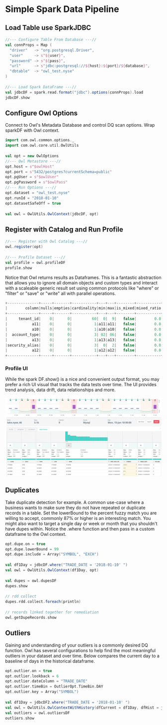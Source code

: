 # Simple Spark Data Pipeline

## Load Table use SparkJDBC

```scala
//--- Configure Table From Database ---// 
val connProps = Map (
  "driver"   -> "org.postgresql.Driver",
  "user"     -> s"${user}",
  "password" -> s"${pass}",
  "url"      -> s"jdbc:postgresql://${host}:${port}/${database}",
  "dbtable"  -> "owl_test.nyse"
)

//--- Load Spark DataFrame ---//
val jdbcDF = spark.read.format("jdbc").options(connProps).load
jdbcDF.show
```

## Configure Owl Options

Connect to Owl's Metadata Database and control DQ scan options.  Wrap sparkDF with Owl context.

```scala
import com.owl.common.options._
import com.owl.core.util.OwlUtils

val opt = new OwlOptions
//--- Owl Metastore ---//
opt.host = s"$owlHost"
opt.port = s"5432/postgres?currentSchema=public"
opt.pgUser = s"$owlUser"
opt.pgPassword = s"$owlPass"
//--- Run Options ---//
opt.dataset = "owl_test.nyse"
opt.runId = "2018-01-10"
opt.datasetSafeOff = true

val owl = OwlUtils.OwlContext(jdbcDF, opt)
```

## Register with Catalog and Run Profile

```scala
//--- Register with Owl Catalog ---//
owl.register(opt)

//--- Profile Dataset ---//
val profile = owl.profileDF
profile.show
```

Notice that Owl returns results as Dataframes.  This is a fantastic abstraction that allows you to ignore all domain objects and custom types and interact with a scaleable generic result set using common protocols like "where" or "filter" or "save" or "write" all with parallel operations. 

```scala
+--------------+-----+-------+-----------+---+---+--------+-----------+------+----+------+-------+-------+------+----+---------+
|        column|nulls|empties|cardinality|min|max|is_mixed|mixed_ratio|   Int|Long|String|Decimal|Boolean|Double|Date|Timestamp|
+--------------+-----+-------+-----------+---+---+--------+-----------+------+----+------+-------+-------+------+----+---------+
|     tenant_id|    0|      0|         60|  0|  9|   false|        0.0|100000|   0|     0|      0|      0|     0|   0|        0|
|           a11|    0|      0|          1|a11|a11|   false|        0.0|     0|   0|100000|      0|      0|     0|   0|        0|
|           a10|    0|      0|          1|a10|a10|   false|        0.0|     0|   0|100000|      0|      0|     0|   0|        0|
|  account_type|    0|      0|          3| 02| 06|   false|        0.0|100000|   0|     0|      0|      0|     0|   0|        0|
|           a13|    0|      0|          1|a13|a13|   false|        0.0|     0|   0|100000|      0|      0|     0|   0|        0|
|security_alias|    0|      0|          3|  0|  2|   false|        0.0|100000|   0|     0|      0|      0|     0|   0|        0|
|           a12|    0|      0|          1|a12|a12|   false|        0.0|     0|   0|100000|      0|      0|     0|   0|        0|
+--------------+-----+-------+-----------+---+---+--------+-----------+------+----+------+-------+-------+------+----+---------+
```

### Profile UI

While the spark DF.show() is a nice and convenient output format, you may prefer a rich UI visual that tracks the data tests over time.  The UI provides trend analysis, data drift, data relationships and more.

![](../../.gitbook/assets/owl-profiler.png)

## Duplicates

Take duplicate detection for example.  A common use-case where a business wants to make sure they do not have repeated or duplicate records in a table.  Set the lowerBound to the percent fuzzy match you are willing to accept, commonly 87% or higher is an interesting match.  You might also want to target a single day or week or month that you shouldn't have dupes within.  Notice the .where function and then pass in a custom dataframe to the Owl context.

```scala
opt.dupe.on = true
opt.dupe.lowerBound = 99
opt.dupe.include = Array("SYMBOL", "EXCH")

val df1Day = jdbcDF.where("TRADE_DATE = '2018-01-10' ")
val owl = OwlUtils.OwlContext(df1Day, opt)

val dupes = owl.dupesDF
dupes.show

// rdd collect
dupes.rdd.collect.foreach(println)

// records linked together for remediation
owl.getDupeRecords.show
```

## Outliers

Gaining and understanding of your outliers is a commonly desired DQ function.  Owl has several configurations to help find the most meaningful outliers in your dataset and over time.   Below compares the current day to a baseline of days in the historical dataframe.

```scala
opt.outlier.on = true
opt.outlier.lookback = 6
opt.outlier.dateColumn = "TRADE_DATE"
opt.outlier.timeBin = OutlierOpt.TimeBin.DAY
opt.outlier.key = Array("SYMBOL")

val df1Day = jdbcDF2.where("TRADE_DATE = '2018-01-10' ")
val owl = OwlUtils.OwlContextWithHistory(dfCurrent = df1Day, dfHist = jdbcDF2, opt = opt)
val outliers = owl.outliersDF
outliers.show
```
